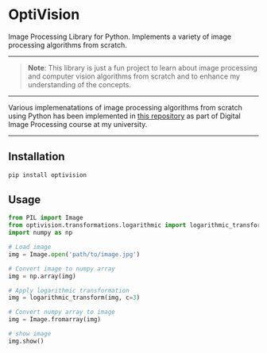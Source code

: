 # OptiVision

Image Processing Library for Python. Implements a variety of image processing algorithms from scratch.

---

> **Note**: This library is just a fun project to learn about image processing and computer vision algorithms from scratch and to enhance my understanding of the concepts.


---
Various implemenatations of image processing algorithms from scratch using Python has been implemented in [this repository](https://github.com/Preet-Sojitra/DIP) as part of Digital Image Processing course at my university.

---
## Installation

```bash
pip install optivision
```

## Usage

```python
from PIL import Image
from optivision.transformations.logarithmic import logarithmic_transform
import numpy as np

# Load image
img = Image.open('path/to/image.jpg')

# Convert image to numpy array
img = np.array(img)

# Apply logarithmic transformation
img = logarithmic_transform(img, c=3)

# Convert numpy array to image
img = Image.fromarray(img)

# show image
img.show()
```

